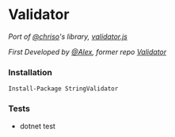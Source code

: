 # Validator

*Port of [@chriso](https://github.com/chriso)'s library, [validator.js](https://github.com/validatorjs/validator.js)*

*First Developed by [@Alex](https://github.com/AlexArchive), former repo [Validator](https://github.com/AlexArchive/Validator)*

### Installation

```Install-Package StringValidator```


### Tests 

- dotnet test
